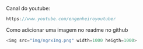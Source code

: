 Canal do youtube:

```js
https://www.youtube.com/engenheiroyoutuber
```

Como adicionar uma imagem no readme no github

```js
<img src="img/ngrxImg.png" width=1000 heigth=1000>
```
